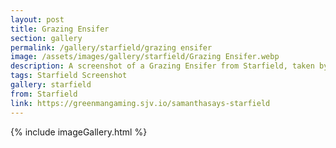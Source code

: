 ```yaml
---
layout: post
title: Grazing Ensifer
section: gallery
permalink: /gallery/starfield/grazing ensifer
image: /assets/images/gallery/starfield/Grazing Ensifer.webp
description: A screenshot of a Grazing Ensifer from Starfield, taken by Samantha Says.
tags: Starfield Screenshot
gallery: starfield
from: Starfield
link: https://greenmangaming.sjv.io/samanthasays-starfield
---
```

{% include imageGallery.html %}
